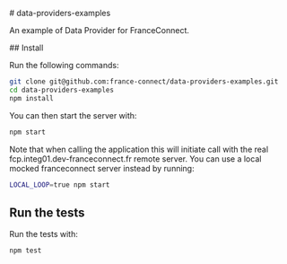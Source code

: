 # data-providers-examples

An example of Data Provider for FranceConnect.

## Install

Run the following commands:

```bash
git clone git@github.com:france-connect/data-providers-examples.git
cd data-providers-examples
npm install
```

You can then start the server with:

```bash
npm start
```

Note that when calling the application this will initiate call with the real fcp.integ01.dev-franceconnect.fr remote server.
You can use a local mocked franceconnect server instead by running:

```bash
LOCAL_LOOP=true npm start
```

## Run the tests

Run the tests with:
```bash
npm test
```
